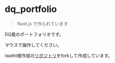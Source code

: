 # dq_portfolio

> Nuxt.js で作られています

DQ風のポートフォリオです。

マウスで操作してください。

iwathi様作成の[リポジトリ](https://github.com/iwathi/dq_portfolio)をforkして作成しています。


